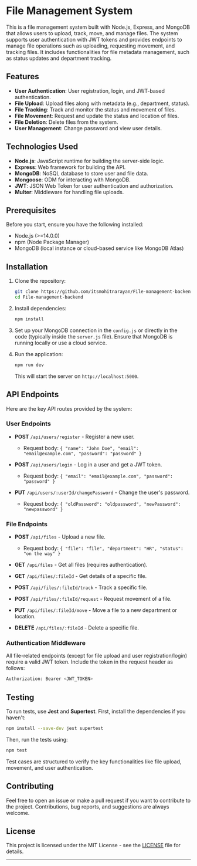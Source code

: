 # File Management System

This is a file management system built with Node.js, Express, and MongoDB that allows users to upload, track, move, and manage files. The system supports user authentication with JWT tokens and provides endpoints to manage file operations such as uploading, requesting movement, and tracking files. It includes functionalities for file metadata management, such as status updates and department tracking.

## Features

- **User Authentication**: User registration, login, and JWT-based authentication.
- **File Upload**: Upload files along with metadata (e.g., department, status).
- **File Tracking**: Track and monitor the status and movement of files.
- **File Movement**: Request and update the status and location of files.
- **File Deletion**: Delete files from the system.
- **User Management**: Change password and view user details.

## Technologies Used

- **Node.js**: JavaScript runtime for building the server-side logic.
- **Express**: Web framework for building the API.
- **MongoDB**: NoSQL database to store user and file data.
- **Mongoose**: ODM for interacting with MongoDB.
- **JWT**: JSON Web Token for user authentication and authorization.
- **Multer**: Middleware for handling file uploads.

## Prerequisites

Before you start, ensure you have the following installed:

- Node.js (>=14.0.0)
- npm (Node Package Manager)
- MongoDB (local instance or cloud-based service like MongoDB Atlas)

## Installation

1. Clone the repository:

   ```bash
   git clone https://github.com/itsmohitnarayan/File-management-backend.git
   cd File-management-backend
   ```

2. Install dependencies:

   ```bash
   npm install
   ```

3. Set up your MongoDB connection in the `config.js` or directly in the code (typically inside the `server.js` file). Ensure that MongoDB is running locally or use a cloud service.

4. Run the application:

   ```bash
   npm run dev
   ```

   This will start the server on `http://localhost:5000`.

## API Endpoints

Here are the key API routes provided by the system:

### User Endpoints

- **POST** `/api/users/register` - Register a new user.
  - Request body: `{ "name": "John Doe", "email": "email@example.com", "password": "password" }`
  
- **POST** `/api/users/login` - Log in a user and get a JWT token.
  - Request body: `{ "email": "email@example.com", "password": "password" }`
  
- **PUT** `/api/users/:userId/changePassword` - Change the user's password.
  - Request body: `{ "oldPassword": "oldpassword", "newPassword": "newpassword" }`
  
### File Endpoints

- **POST** `/api/files` - Upload a new file.
  - Request body: `{ "file": "file", "department": "HR", "status": "on the way" }`
  
- **GET** `/api/files` - Get all files (requires authentication).
  
- **GET** `/api/files/:fileId` - Get details of a specific file.
  
- **POST** `/api/files/:fileId/track` - Track a specific file.
  
- **POST** `/api/files/:fileId/request` - Request movement of a file.
  
- **PUT** `/api/files/:fileId/move` - Move a file to a new department or location.
  
- **DELETE** `/api/files/:fileId` - Delete a specific file.

### Authentication Middleware

All file-related endpoints (except for file upload and user registration/login) require a valid JWT token. Include the token in the request header as follows:

```bash
Authorization: Bearer <JWT_TOKEN>
```

## Testing

To run tests, use **Jest** and **Supertest**. First, install the dependencies if you haven't:

```bash
npm install --save-dev jest supertest
```

Then, run the tests using:

```bash
npm test
```

Test cases are structured to verify the key functionalities like file upload, movement, and user authentication.

## Contributing

Feel free to open an issue or make a pull request if you want to contribute to the project. Contributions, bug reports, and suggestions are always welcome.

## License

This project is licensed under the MIT License - see the [LICENSE](LICENSE) file for details.

---
